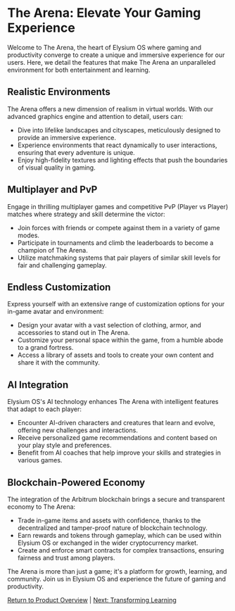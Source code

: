# The Arena: Elevate Your Gaming Experience

Welcome to The Arena, the heart of Elysium OS where gaming and productivity converge to create a unique and immersive experience for our users. Here, we detail the features that make The Arena an unparalleled environment for both entertainment and learning.

## Realistic Environments

The Arena offers a new dimension of realism in virtual worlds. With our advanced graphics engine and attention to detail, users can:

- Dive into lifelike landscapes and cityscapes, meticulously designed to provide an immersive experience.
- Experience environments that react dynamically to user interactions, ensuring that every adventure is unique.
- Enjoy high-fidelity textures and lighting effects that push the boundaries of visual quality in gaming.

## Multiplayer and PvP

Engage in thrilling multiplayer games and competitive PvP (Player vs Player) matches where strategy and skill determine the victor:

- Join forces with friends or compete against them in a variety of game modes.
- Participate in tournaments and climb the leaderboards to become a champion of The Arena.
- Utilize matchmaking systems that pair players of similar skill levels for fair and challenging gameplay.

## Endless Customization

Express yourself with an extensive range of customization options for your in-game avatar and environment:

- Design your avatar with a vast selection of clothing, armor, and accessories to stand out in The Arena.
- Customize your personal space within the game, from a humble abode to a grand fortress.
- Access a library of assets and tools to create your own content and share it with the community.

## AI Integration

Elysium OS's AI technology enhances The Arena with intelligent features that adapt to each player:

- Encounter AI-driven characters and creatures that learn and evolve, offering new challenges and interactions.
- Receive personalized game recommendations and content based on your play style and preferences.
- Benefit from AI coaches that help improve your skills and strategies in various games.

## Blockchain-Powered Economy

The integration of the Arbitrum blockchain brings a secure and transparent economy to The Arena:

- Trade in-game items and assets with confidence, thanks to the decentralized and tamper-proof nature of blockchain technology.
- Earn rewards and tokens through gameplay, which can be used within Elysium OS or exchanged in the wider cryptocurrency market.
- Create and enforce smart contracts for complex transactions, ensuring fairness and trust among players.

The Arena is more than just a game; it's a platform for growth, learning, and community. Join us in Elysium OS and experience the future of gaming and productivity.

[Return to Product Overview](whitepaper/product_overview.md) | [Next: Transforming Learning](whitepaper/learning_transformation.md)